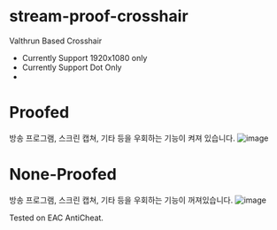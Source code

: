 # stream-proof-crosshair

 Valthrun Based Crosshair

- Currently Support 1920x1080 only
- Currently Support Dot Only
- 
# Proofed
방송 프로그램, 스크린 캡쳐, 기타 등을 우회하는 기능이 켜져 있습니다.
![image](https://github.com/shlifedev/stream-proof-crosshair/assets/49047211/c22e158c-5e62-4e60-a455-5982d7646f87)


# None-Proofed 
방송 프로그램, 스크린 캡쳐, 기타 등을 우회하는 기능이 꺼져있습니다.
![image](https://github.com/shlifedev/stream-proof-crosshair/assets/49047211/5f072670-232b-4c8e-9a18-cb6fd97aa571)

Tested on EAC AntiCheat.
